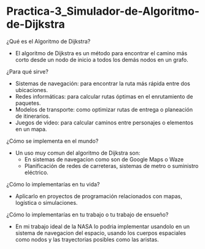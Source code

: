 # Practica-3_Simulador-de-Algoritmo-de-Dijkstra

¿Qué es el Algoritmo de Dijkstra?
  - El algoritmo de Dijkstra es un método para encontrar el camino más corto desde un nodo de inicio a todos los demás nodos en un grafo.
    
¿Para qué sirve?
  - Sistemas de navegación: para encontrar la ruta más rápida entre dos ubicaciones.
  - Redes informáticas: para calcular rutas óptimas en el enrutamiento de paquetes.
  - Modelos de transporte: como optimizar rutas de entrega o planeación de itinerarios.
  - Juegos de video: para calcular caminos entre personajes o elementos en un mapa.
    
¿Cómo se implementa en el mundo?
  - Un uso muy comun del algoritmo de Dijkstra son:
    - En sistemas de navegacion como son de Google Maps o Waze
    - Planificación de redes de carreteras, sistemas de metro o suministro eléctrico.
      
¿Cómo lo implementarías en tu vida?
  - Aplicarlo en proyectos de programación relacionados con mapas, logística o simulaciones.
  
¿Cómo lo implementarías en tu trabajo o tu trabajo de ensueño?
  - En mi trabajo ideal de la NASA lo podria implementar usandolo en un sistema de navegacion del espacio, usando los cuerpos espaciales como nodos y las trayectorias posibles como las aristas.
